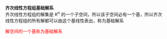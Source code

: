 **齐次线性方程组基础解系**  
齐次线性方程组的解集是 $K^n$ 的一个子空间，所以该子空间必有一个基，所以齐次线性方程组的所有解都可以由这个基线性表出，称为基础解系  
  
<font color=red>解空间的一个基称为基础解系</font>  
